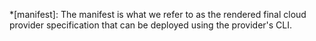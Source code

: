 *[manifest]: The manifest is what we refer to as the rendered final cloud provider specification that can be deployed using the provider's CLI.
